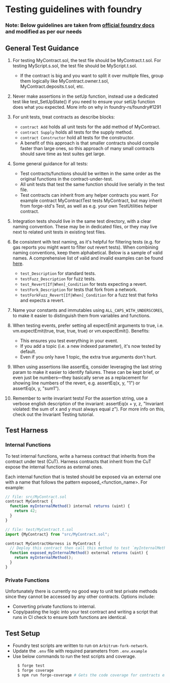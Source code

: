 # Testing guidelines with foundry
### Note: Below guidelines are taken from [official foundry docs](https://book.getfoundry.sh/tutorials/best-practices) and modified as per our needs

## General Test Guidance
1. For testing MyContract.sol, the test file should be MyContract.t.sol. For testing MyScript.s.sol, the test file should be MyScript.t.sol.

    * If the contract is big and you want to split it over multiple files, group them logically like MyContract.owner.t.sol, MyContract.deposits.t.sol, etc.

2. Never make assertions in the setUp function, instead use a dedicated test like test_SetUpState() if you need to ensure your setUp function does what you expected. More info on why in foundry-rs/foundry#1291

3. For unit tests, treat contracts as describe blocks:
    * `contract Add` holds all unit tests for the add method of MyContract.
    * `contract Supply` holds all tests for the supply method.
    * `contract Constructor` hold all tests for the constructor.
    * A benefit of this approach is that smaller contracts should compile faster than large ones, so this approach of many small contracts should save time as test suites get large.

4. Some general guidance for all tests:

    * Test contracts/functions should be written in the same order as the original functions in the contract-under-test.
    * All unit tests that test the same function should live serially in the test file.
    * Test contracts can inherit from any helper contracts you want. For example contract MyContractTest tests MyContract, but may inherit from forge-std's Test, as well as e.g. your own TestUtilities helper contract.

5. Integration tests should live in the same test directory, with a clear naming convention. These may be in dedicated files, or they may live next to related unit tests in existing test files.

6. Be consistent with test naming, as it's helpful for filtering tests (e.g. for gas reports you might want to filter out revert tests). When combining naming conventions, keep them alphabetical. Below is a sample of valid names. A comprehensive list of valid and invalid examples can be found [here](https://github.com/ScopeLift/scopelint/blob/1857e3940bfe92ac5a136827374f4b27ff083971/src/check/validators/test_names.rs#L106-L143).
    * `test_Description` for standard tests.
    * `testFuzz_Description` for fuzz tests.
    * `test_Revert[If|When]_Condition` for tests expecting a revert.
    * `testFork_Description` for tests that fork from a network.
    * `testForkFuzz_Revert[If|When]_Condition` for a fuzz test that forks and expects a revert.

7. Name your constants and immutables using `ALL_CAPS_WITH_UNDERSCORES`, to make it easier to distinguish them from variables and functions.

8. When testing events, prefer setting all expectEmit arguments to true, i.e. vm.expectEmit(true, true, true, true) or vm.expectEmit(). Benefits:
    * This ensures you test everything in your event.
    * If you add a topic (i.e. a new indexed parameter), it's now tested by default.
    * Even if you only have 1 topic, the extra true arguments don't hurt.

9. When using assertions like assertEq, consider leveraging the last string param to make it easier to identify failures. These can be kept brief, or even just be numbers—they basically serve as a replacement for showing line numbers of the revert, e.g. assertEq(x, y, "1") or assertEq(x, y, "sum1").

10. Remember to write invariant tests! For the assertion string, use a verbose english description of the invariant: assertEq(x + y, z, "Invariant violated: the sum of x and y must always equal z"). For more info on this, check out the Invariant Testing tutorial.

## Test Harness

### Internal Functions
To test internal functions, write a harness contract that inherits from the contract under test (CuT). Harness contracts that inherit from the CuT expose the internal functions as external ones.

Each internal function that is tested should be exposed via an external one with a name that follows the pattern exposed_<function_name>. For example:


```js
// file: src/MyContract.sol
contract MyContract {
  function myInternalMethod() internal returns (uint) {
    return 42;
  }
}

// file: test/MyContract.t.sol
import {MyContract} from "src/MyContract.sol";

contract MyContractHarness is MyContract {
  // Deploy this contract then call this method to test `myInternalMethod`.
  function exposed_myInternalMethod() external returns (uint) {
    return myInternalMethod();
  }
}
```

### Private Functions
Unfortunately there is currently no good way to unit test private methods since they cannot be accessed by any other contracts. Options include:
* Converting private functions to internal.
* Copy/pasting the logic into your test contract and writing a script that runs in CI check to ensure both functions are identical.

## Test Setup
* Foundry test scripts are written to run on `Arbitrum-fork-network`.
* Update the `.env` file with required parameters from `.env.example`
* Use below commands to run the test scripts and coverage.
  ``` bash
    $ forge test
    $ forge coverage
    $ npm run forge-coverage # Gets the code coverage for contracts excluding test files
  ```
